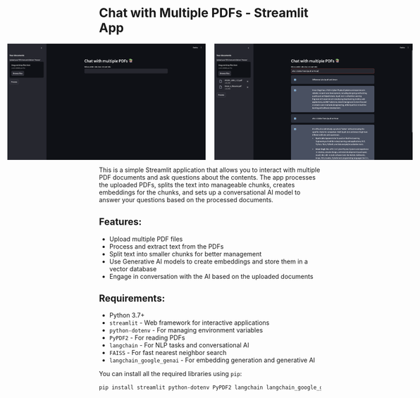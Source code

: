 # Chat with Multiple PDFs - Streamlit App


<div style="display: flex; justify-content: center; gap: 20px;">
    <img src="home.png" width="450">
    <img src="result.png" width="450">
</div>



This is a simple Streamlit application that allows you to interact with multiple PDF documents and ask questions about the contents. The app processes the uploaded PDFs, splits the text into manageable chunks, creates embeddings for the chunks, and sets up a conversational AI model to answer your questions based on the processed documents.


## Features:
- Upload multiple PDF files
- Process and extract text from the PDFs
- Split text into smaller chunks for better management
- Use Generative AI models to create embeddings and store them in a vector database
- Engage in conversation with the AI based on the uploaded documents

## Requirements:
- Python 3.7+
- `streamlit` - Web framework for interactive applications
- `python-dotenv` - For managing environment variables
- `PyPDF2` - For reading PDFs
- `langchain` - For NLP tasks and conversational AI
- `FAISS` - For fast nearest neighbor search
- `langchain_google_genai` - For embedding generation and generative AI

You can install all the required libraries using `pip`:

```bash
pip install streamlit python-dotenv PyPDF2 langchain langchain_google_genai faiss-cpu